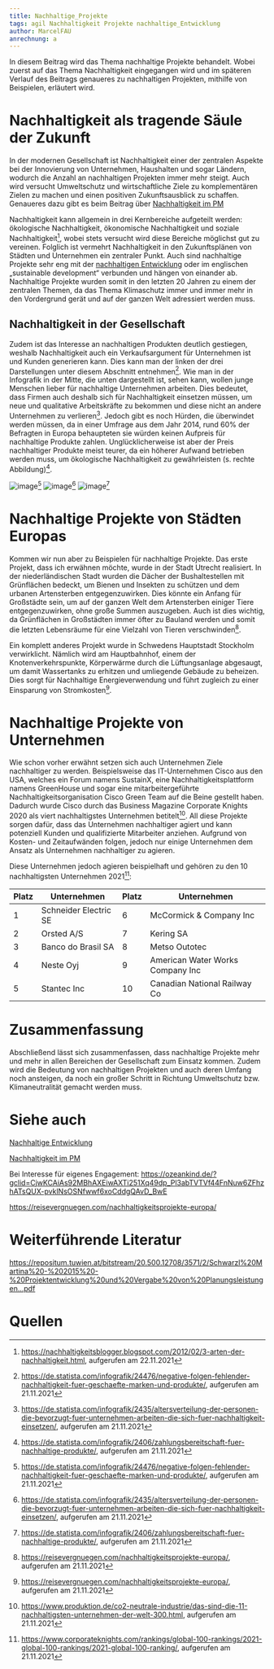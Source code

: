 ```yaml
---
title: Nachhaltige_Projekte
tags: agil Nachhaltigkeit Projekte nachhaltige_Entwicklung 
author: MarcelFAU
anrechnung: a
---
```



In diesem Beitrag wird das Thema nachhaltige Projekte behandelt. Wobei zuerst auf das Thema Nachhaltigkeit eingegangen wird und im späteren Verlauf des Beitrags genaueres zu 
nachhaltigen Projekten, mithilfe von Beispielen, erläutert wird.

# Nachhaltigkeit als tragende Säule der Zukunft

In der modernen Gesellschaft ist Nachhaltigkeit einer der zentralen Aspekte bei der Innovierung von Unternehmen, Haushalten und sogar Ländern, wodurch die Anzahl an 
nachhaltigen Projekten immer mehr steigt. Auch wird versucht Umweltschutz und wirtschaftliche Ziele zu komplementären Zielen zu machen und einen positiven Zukunftsausblick zu schaffen.
Genaueres dazu gibt es beim Beitrag über [Nachhaltigkeit im PM](Nachhaltigkeit_im_PM.md)

Nachhaltigkeit kann allgemein in drei Kernbereiche aufgeteilt werden: ökologische Nachhaltigkeit, ökonomische Nachhaltigkeit und soziale Nachhaltigkeit[^1], wobei stets versucht wird diese Bereiche möglichst gut zu vereinen. Folglich ist vermehrt Nachhaltigkeit in den Zukunftsplänen von Städten und Unternehmen ein zentraler Punkt. Auch sind nachhaltige Projekte sehr eng mit der [nachhaltigen Entwicklung](Nachhaltige_Entwicklung.md) oder im 
englischen „sustainable development“ verbunden und hängen von einander ab. 
Nachhaltige Projekte wurden somit in den letzten 20 Jahren zu einem der zentralen Themen, da das Thema Klimaschutz immer und immer mehr in den Vordergrund gerät und auf der ganzen Welt adressiert werden muss.

## Nachhaltigkeit in der Gesellschaft 

Zudem ist das Interesse an nachhaltigen Produkten deutlich gestiegen, weshalb Nachhaltigkeit auch ein Verkaufsargument für Unternehmen ist und Kunden generieren 
kann. Dies kann man der linken der drei Darstellungen unter diesem Abschnitt entnehmen[^2]. Wie man in der Infografik in der Mitte, die unten dargestellt ist, sehen kann, wollen junge Menschen lieber für nachhaltige Unternehmen 
arbeiten. Dies bedeutet, dass Firmen auch deshalb sich für Nachhaltigkeit einsetzen müssen, um neue und qualitative Arbeitskräfte zu bekommen und diese nicht an andere Unternehmen zu verlieren[^3]. 
Jedoch gibt es noch Hürden, die überwindet werden müssen, da in einer Umfrage aus dem Jahr 2014, rund 60% der Befragten in Europa behaupteten sie würden keinen Aufpreis für nachhaltige Produkte zahlen. Unglücklicherweise ist aber der Preis nachhaltiger Produkte meist teurer, da ein höherer Aufwand betrieben werden muss, um ökologische Nachhaltigkeit zu gewährleisten (s. rechte Abbildung)[^4]. 

![image](https://user-images.githubusercontent.com/92987986/142771702-7ac76d11-3364-477a-b948-7505977a4510.png)[^2] ![image](https://user-images.githubusercontent.com/92987986/142771720-a733c534-7bcb-486e-a25f-37d116367a4e.png)[^3] ![image](https://user-images.githubusercontent.com/92987986/142771731-95f4ff0e-add7-4396-8150-1069b9f26042.png)[^4]

# Nachhaltige Projekte von Städten Europas  

Kommen wir nun aber zu Beispielen für nachhaltige Projekte. Das erste Projekt, dass ich erwähnen möchte, wurde in der Stadt Utrecht realisiert. In der niederländischen Stadt wurden die Dächer der Bushaltestellen mit Grünflächen bedeckt, um Bienen und Insekten zu schützen und dem urbanen Artensterben entgegenzuwirken. Dies könnte ein Anfang für Großstädte sein, um auf der ganzen Welt dem Artensterben einiger Tiere entgegenzuwirken, ohne große Summen auszugeben. Auch ist dies wichtig, da Grünflächen in Großstädten immer öfter zu Bauland werden und somit die letzten Lebensräume für eine Vielzahl von Tieren verschwinden[^5].

Ein komplett anderes Projekt wurde in Schwedens Hauptstadt Stockholm verwirklicht. Nämlich wird am Hauptbahnhof, einem der Knotenverkehrspunkte, Körperwärme durch die Lüftungsanlage abgesaugt, um damit Wassertanks zu erhitzen und umliegende Gebäude zu beheizen. Dies sorgt für Nachhaltige Energieverwendung und führt zugleich zu einer Einsparung von Stromkosten[^5].

# Nachhaltige Projekte von Unternehmen

Wie schon vorher erwähnt setzen sich auch Unternehmen Ziele nachhaltiger zu werden. Beispielsweise das IT-Unternehmen Cisco aus den USA, welches ein Forum namens SustainX, eine Nachhaltigkeitsplattform namens GreenHouse und sogar eine mitarbeitergeführte Nachhaltigkeitsorganisation Cisco Green Team auf die Beine gestellt haben. Dadurch wurde Cisco durch das Business Magazine Corporate Knights 2020 als viert nachhaltigstes Unternehmen betitelt[^6]. All diese Projekte sorgen dafür, dass das Unternehmen nachhaltiger agiert und kann potenziell Kunden und qualifizierte Mitarbeiter anziehen. Aufgrund von Kosten- und Zeitaufwänden folgen, jedoch nur einige Unternehmen dem Ansatz als Unternehmen nachhaltiger zu agieren.

Diese Unternehmen jedoch agieren beispielhaft und gehören zu den 10 nachhaltigsten Unternehmen 2021[^7]:

|Platz| Unternehmen |Platz| Unternehmen |
| ------------- | ------------- | ------------- | ------------- |
| 1 | Schneider Electric SE  | 6 | McCormick & Company Inc  |
| 2 | Orsted A/S  | 7 | Kering SA  |
| 3 | Banco do Brasil SA  | 8 | Metso Outotec  |
| 4 | Neste Oyj  | 9 | American Water Works Company Inc  |
| 5 | Stantec Inc  | 10 | Canadian National Railway Co  |

# Zusammenfassung

Abschließend lässt sich zusammenfassen, dass nachhaltige Projekte mehr und mehr in allen Bereichen der Gesellschaft zum Einsatz kommen. Zudem wird die Bedeutung von nachhaltigen Projekten und auch deren Umfang noch ansteigen, da noch ein großer Schritt in Richtung Umweltschutz bzw. Klimaneutralität gemacht werden muss.

# Siehe auch

[Nachhaltige Entwicklung](Nachhaltige_Entwicklung.md)

[Nachhaltigkeit im PM](Nachhaltigkeit_im_PM)

Bei Interesse für eigenes Engagement: https://ozeankind.de/?gclid=CjwKCAiAs92MBhAXEiwAXTi251Xq49dp_Pl3abTVTVf44FnNuw6ZFhzhATsQUX-pvklNsOSNfwwf6xoCddgQAvD_BwE

https://reisevergnuegen.com/nachhaltigkeitsprojekte-europa/

# Weiterführende Literatur

https://repositum.tuwien.at/bitstream/20.500.12708/3571/2/Schwarzl%20Martina%20-%202015%20-%20Projektentwicklung%20und%20Vergabe%20von%20Planungsleistungen...pdf

# Quellen

[^1]: https://nachhaltigkeitsblogger.blogspot.com/2012/02/3-arten-der-nachhaltigkeit.html, aufgerufen am 22.11.2021
[^2]: https://de.statista.com/infografik/24476/negative-folgen-fehlender-nachhaltigkeit-fuer-geschaefte-marken-und-produkte/, aufgerufen am 21.11.2021
[^3]: https://de.statista.com/infografik/2435/altersverteilung-der-personen-die-bevorzugt-fuer-unternehmen-arbeiten-die-sich-fuer-nachhaltigkeit-einsetzen/, aufgerufen am 21.11.2021
[^4]: https://de.statista.com/infografik/2406/zahlungsbereitschaft-fuer-nachhaltige-produkte/, aufgerufen am 21.11.2021
[^5]: https://reisevergnuegen.com/nachhaltigkeitsprojekte-europa/, aufgerufen am 21.11.2021
[^6]: https://www.produktion.de/co2-neutrale-industrie/das-sind-die-11-nachhaltigsten-unternehmen-der-welt-300.html, aufgerufen am 21.11.2021
[^7]: https://www.corporateknights.com/rankings/global-100-rankings/2021-global-100-rankings/2021-global-100-ranking/, aufgerufen am 21.11.2021
